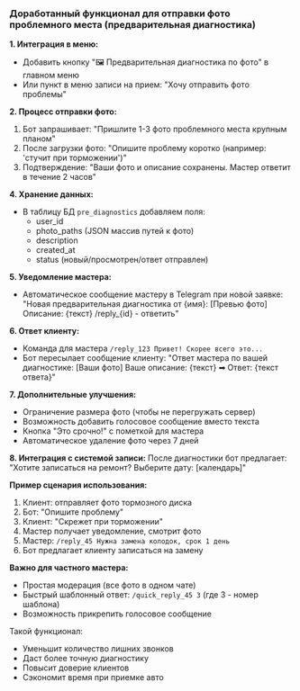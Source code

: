 ### Доработанный функционал для отправки фото проблемного места (предварительная диагностика)

**1. Интеграция в меню:**
- Добавить кнопку "🖼 Предварительная диагностика по фото" в главном меню
- Или пункт в меню записи на прием: "Хочу отправить фото проблемы"

**2. Процесс отправки фото:**
1. Бот запрашивает: "Пришлите 1-3 фото проблемного места крупным планом"
2. После загрузки фото: "Опишите проблему коротко (например: 'стучит при торможении')"
3. Подтверждение: "Ваши фото и описание сохранены. Мастер ответит в течение 2 часов"



**4. Хранение данных:**
- В таблицу БД `pre_diagnostics` добавляем поля:
  - user_id
  - photo_paths (JSON массив путей к фото)
  - description
  - created_at
  - status (новый/просмотрен/ответ отправлен)

**5. Уведомление мастера:**
- Автоматическое сообщение мастеру в Telegram при новой заявке:
  "Новая предварительная диагностика от {имя}:
  [Превью фото]
  Описание: {текст}
  /reply_{id} - ответить"

**6. Ответ клиенту:**
- Команда для мастера `/reply_123 Привет! Скорее всего это...`
- Бот пересылает сообщение клиенту:
  "Ответ мастера по вашей диагностике:
  [Ваши фото]
  Ваше описание: {текст}
  ➡ Ответ: {текст ответа}"

**7. Дополнительные улучшения:**
- Ограничение размера фото (чтобы не перегружать сервер)
- Возможность добавить голосовое сообщение вместо текста
- Кнопка "Это срочно!" с пометкой для мастера
- Автоматическое удаление фото через 7 дней

**8. Интеграция с системой записи:**
После диагностики бот предлагает:
"Хотите записаться на ремонт? Выберите дату: [календарь]"

**Пример сценария использования:**
1. Клиент: отправляет фото тормозного диска
2. Бот: "Опишите проблему"
3. Клиент: "Скрежет при торможении"
4. Мастер получает уведомление, смотрит фото
5. Мастер: `/reply_45 Нужна замена колодок, срок 1 день`
6. Бот предлагает клиенту записаться на замену

**Важно для частного мастера:**
- Простая модерация (все фото в одном чате)
- Быстрый шаблонный ответ:
  `/quick_reply_45 3` (где 3 - номер шаблона)
- Возможность прикрепить голосовое сообщение

Такой функционал:
- Уменьшит количество лишних звонков
- Даст более точную диагностику
- Повысит доверие клиентов
- Сэкономит время при приемке авто